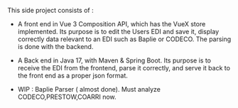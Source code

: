 This side project consists of : 
- A front end in Vue 3 Composition API, which has the VueX store implemented. 
Its purpose is to edit the Users EDI and save it, display correctly data relevant to an EDI such as Baplie or CODECO. The parsing is done with the backend.

- A Back end in Java 17, with Maven & Spring Boot. Its purpose is to receive the EDI from the frontend, parse it correctly, and serve it back to the front end as a proper json format.

- WIP : Baplie Parser ( almost done). Must analyze CODECO,PRESTOW,COARRI now.
